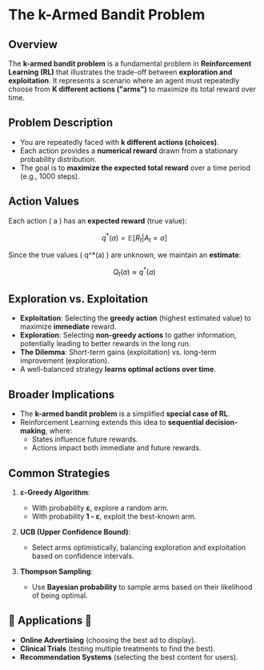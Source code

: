 # The k-Armed Bandit Problem

## Overview
The **k-armed bandit problem** is a fundamental problem in **Reinforcement Learning (RL)** that illustrates the trade-off between **exploration and exploitation**.
It represents a scenario where an agent must repeatedly choose from **K different actions ("arms")** to maximize its total reward over time.

## Problem Description
- You are repeatedly faced with **k different actions (choices)**.
- Each action provides a **numerical reward** drawn from a stationary probability distribution.
- The goal is to **maximize the expected total reward** over a time period (e.g., 1000 steps).

## Action Values
Each action \( a \) has an **expected reward** (true value):

```math
q^*(a) = \mathbb{E}[R_t | A_t = a]
```

Since the true values \( q^*(a) \) are unknown, we maintain an **estimate**:

```math
Q_t(a) \approx q^*(a)
```

## Exploration vs. Exploitation
- **Exploitation**: Selecting the **greedy action** (highest estimated value) to maximize **immediate** reward.
- **Exploration**: Selecting **non-greedy actions** to gather information, potentially leading to better rewards in the long run.
- **The Dilemma**: Short-term gains (exploitation) vs. long-term improvement (exploration).
- A well-balanced strategy **learns optimal actions over time**.

## Broader Implications
- The **k-armed bandit problem** is a simplified **special case of RL**.
- Reinforcement Learning extends this idea to **sequential decision-making**, where:
  - States influence future rewards.
  - Actions impact both immediate and future rewards.

##  Common Strategies  
1. **ε-Greedy Algorithm**:  
   - With probability **ε**, explore a random arm.  
   - With probability **1 - ε**, exploit the best-known arm.  

2. **UCB (Upper Confidence Bound)**:  
   - Select arms optimistically, balancing exploration and exploitation based on confidence intervals.  

3. **Thompson Sampling**:  
   - Use **Bayesian probability** to sample arms based on their likelihood of being optimal.  

## 🔹 Applications 🚀  
- **Online Advertising** (choosing the best ad to display).  
- **Clinical Trials** (testing multiple treatments to find the best).  
- **Recommendation Systems** (selecting the best content for users).  

